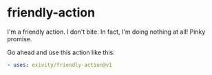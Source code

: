 # friendly-action

I'm a friendly action. I don't bite. In fact, I'm doing nothing at all! Pinky
promise.

Go ahead and use this action like this:

```yaml
- uses: exivity/friendly-action@v1
```